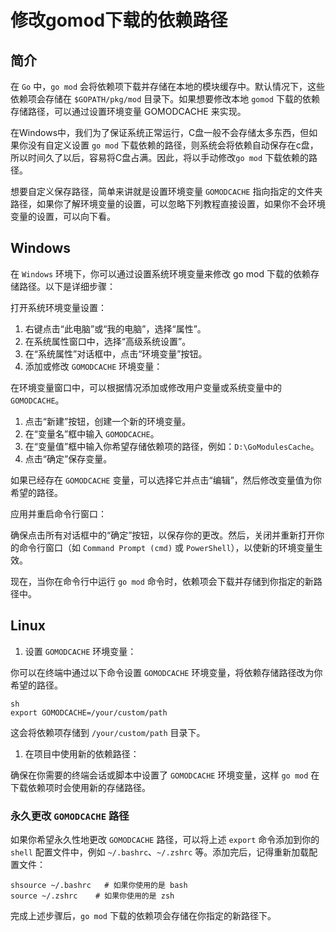 # 修改gomod下载的依赖路径

## 简介

在 `Go` 中，`go mod` 会将依赖项下载并存储在本地的模块缓存中。默认情况下，这些依赖项会存储在 `$GOPATH/pkg/mod` 目录下。如果想要修改本地 `gomod` 下载的依赖存储路径，可以通过设置环境变量 GOMODCACHE 来实现。

在Windows中，我们为了保证系统正常运行，C盘一般不会存储太多东西，但如果你没有自定义设置 `go mod` 下载依赖的路径，则系统会将依赖自动保存在c盘，所以时间久了以后，容易将C盘占满。因此，将以手动修改`go mod` 下载依赖的路径。

想要自定义保存路径，简单来讲就是设置环境变量 `GOMODCACHE` 指向指定的文件夹路径，如果你了解环境变量的设置，可以忽略下列教程直接设置，如果你不会环境变量的设置，可以向下看。

## Windows

在 `Windows` 环境下，你可以通过设置系统环境变量来修改 go mod 下载的依赖存储路径。以下是详细步骤：

打开系统环境变量设置：

1. 右键点击“此电脑”或“我的电脑”，选择“属性”。
2. 在系统属性窗口中，选择“高级系统设置”。
3. 在“系统属性”对话框中，点击“环境变量”按钮。
4. 添加或修改 `GOMODCACHE` 环境变量：

在环境变量窗口中，可以根据情况添加或修改用户变量或系统变量中的 `GOMODCACHE`。

1. 点击“新建”按钮，创建一个新的环境变量。
2. 在“变量名”框中输入 `GOMODCACHE`。
3. 在“变量值”框中输入你希望存储依赖项的路径，例如：`D:\GoModulesCache`。
4. 点击“确定”保存变量。

如果已经存在 `GOMODCACHE` 变量，可以选择它并点击“编辑”，然后修改变量值为你希望的路径。

应用并重启命令行窗口：

确保点击所有对话框中的“确定”按钮，以保存你的更改。然后，关闭并重新打开你的命令行窗口（如 `Command Prompt (cmd)` 或 `PowerShell`），以使新的环境变量生效。

现在，当你在命令行中运行 `go mod` 命令时，依赖项会下载并存储到你指定的新路径中。

## Linux

1. 设置 `GOMODCACHE` 环境变量：

你可以在终端中通过以下命令设置 `GOMODCACHE` 环境变量，将依赖存储路径改为你希望的路径。

```
sh
export GOMODCACHE=/your/custom/path
```

这会将依赖项存储到 `/your/custom/path` 目录下。

1. 在项目中使用新的依赖路径：

确保在你需要的终端会话或脚本中设置了 `GOMODCACHE` 环境变量，这样 `go mod` 在下载依赖项时会使用新的存储路径。

### 永久更改 `GOMODCACHE` 路径

如果你希望永久性地更改 `GOMODCACHE` 路径，可以将上述 `export` 命令添加到你的 `shell` 配置文件中，例如 `~/.bashrc`、`~/.zshrc` 等。添加完后，记得重新加载配置文件：

```
shsource ~/.bashrc   # 如果你使用的是 bash
source ~/.zshrc    # 如果你使用的是 zsh
```

完成上述步骤后，`go mod` 下载的依赖项会存储在你指定的新路径下。